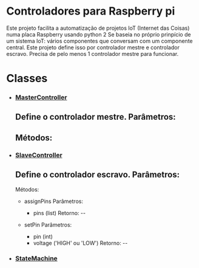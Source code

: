 # Controladores para Raspberry pi 

Este projeto facilita a automatização de projetos IoT (Internet das Coisas) numa placa Raspberry usando python 2
Se baseia no próprio prinpício de um sistema IoT: vários componentes que conversam com um componente central.
Este projeto define isso por controlador mestre e controlador escravo. Precisa de pelo menos 1 controlador mestre para funcionar.

# Classes

* ### [MasterController](https://github.com/Ratonhnaketon/Raspberry_pi_controllers/blob/master/Core/masterController.py)

  Define o controlador mestre.
  Parâmetros: 
    -
  
  Métodos:
    -

* ### [SlaveController](https://github.com/Ratonhnaketon/Raspberry_pi_controllers/blob/master/Core/slaveController.py)

  Define o controlador escravo.
  Parâmetros:
    -
   Métodos:
   * assignPins
      Parâmetros: 
      * pins (list)
      Retorno: 
      --
      
   * setPin
      Parâmetros: 
      * pin (int)
      * voltage ('HIGH' ou 'LOW')
      Retorno:
      --
      
* ### [StateMachine](https://github.com/Ratonhnaketon/Raspberry_pi_controllers/blob/master/Core/slaveController.py)

